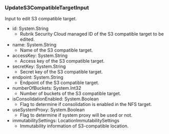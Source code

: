 ### UpdateS3CompatibleTargetInput
Input to edit S3 compatible target.

- id: System.String
  - Rubrik Security Cloud managed ID of the S3 compatible target to be edited.
- name: System.String
  - Name of the S3 compatible target.
- accessKey: System.String
  - Access key of the S3 compatible target.
- secretKey: System.String
  - Secret key of the S3 compatible target.
- endpoint: System.String
  - Endpoint of the S3 compatible target.
- numberOfBuckets: System.Int32
  - Number of buckets of the S3 compatible target.
- isConsolidationEnabled: System.Boolean
  - Flag to determine if consolidation is enabled in the NFS target.
- useSystemProxy: System.Boolean
  - Flag to determine if system proxy will be used or not.
- immutabilitySettings: LocationImmutabilitySettings
  - Immutability information of S3-compatible location.
